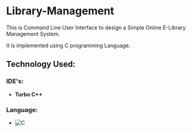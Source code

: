 # Library-Management

This is Command Line User Interface to design a Simple Online E-Library Management System.

It is implemented using C programming Language.

## Technology Used: 
### IDE's:
- **Turbo C++**

### Language:
- ![C](https://img.shields.io/badge/c-%2300599C.svg?style=for-the-badge&logo=c&logoColor=white)
